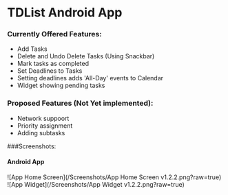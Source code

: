 # TDList Android App

### Currently Offered Features:
* Add Tasks
* Delete and Undo Delete Tasks (Using Snackbar)
* Mark tasks as completed
* Set Deadlines to Tasks
* Setting deadlines adds 'All-Day' events to Calendar
* Widget showing pending tasks

### Proposed Features (Not Yet implemented):
* Network suppoort
* Priority assignment
* Adding subtasks

###Screenshots:
#### Android App
![App Home Screen](/Screenshots/App Home Screen v1.2.2.png?raw=true)
![App Widget](/Screenshots/App Widget v1.2.2.png?raw=true)
